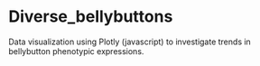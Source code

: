 # Diverse_bellybuttons
Data visualization using Plotly (javascript) to investigate trends in bellybutton phenotypic expressions.
